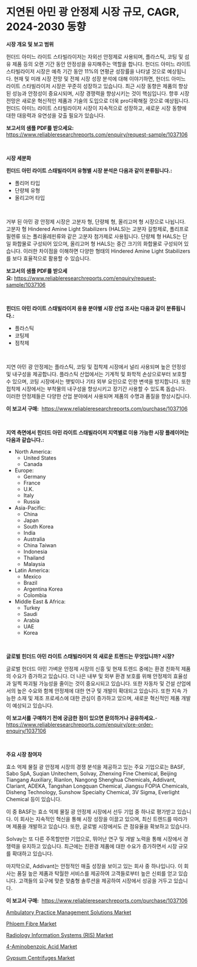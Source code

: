 <p><h1>지연된 아민 광 안정제 시장 규모, CAGR, 2024-2030 동향</h1></p><p><strong>시장 개요 및 보고 범위</strong></p>
<p><p>헌더드 아미느 라이트 스타빌라이저는 자외선 안정제로 사용되며, 플라스틱, 코팅 및 섬유 제품 등의 오랜 기간 동안 안정성을 유지해주는 역할을 합니다. 헌더드 아미느 라이트 스타빌라이저 시장은 예측 기간 동안 11%의 연평균 성장률을 나타낼 것으로 예상됩니다. 현재 및 미래 시장 전망 및 전체 시장 성장 분석에 대해 이야기하면, 헌더드 아미느 라이트 스타빌라이저 시장은 꾸준히 성장하고 있습니다. 최근 시장 동향은 제품의 향상된 성능과 안정성이 중요시되며, 시장 경쟁력을 향상시키는 것이 핵심입니다. 향후 시장 전망은 새로운 혁신적인 제품과 기술의 도입으로 더욱 pro다확해질 것으로 예상됩니다. 헌더드 아미느 라이트 스타빌라이저 시장이 지속적으로 성장하고, 새로운 시장 동향에 대한 대응력과 유연성을 갖출 필요가 있습니다.</p></p>
<p><strong>보고서의 샘플 PDF를 받으세요:</strong> <a href="https://www.reliableresearchreports.com/enquiry/request-sample/1037106">https://www.reliableresearchreports.com/enquiry/request-sample/1037106</a></p>
<p>&nbsp;</p>
<p><strong>시장 세분화</strong></p>
<p><strong>힌더드 아민 라이트 스태빌라이저 유형별 시장 분석은 다음과 같이 분류됩니다.:</strong></p>
<p><ul><li>폴리머 타입</li><li>단량체 유형</li><li>올리고머 타입</li></ul></p>
<p>&nbsp;</p>
<p><p>거부 된 아민 광 안정제 시장은 고분자 형, 단량체 형, 올리고머 형 시장으로 나뉩니다. 고분자 형 Hindered Amine Light Stabilizers (HALS)는 고분자 길항제로, 폴리프로필렌류 또는 폴리올레핀류와 같은 고분자 첨가제로 사용됩니다. 단량체 형 HALS는 단일 화합물로 구성되어 있으며, 올리고머 형 HALS는 중간 크기의 화합물로 구성되어 있습니다. 이러한 차이점을 이해하면 다양한 형태의 Hindered Amine Light Stabilizers를 보다 효율적으로 활용할 수 있습니다.</p></p>
<p><strong>보고서의 샘플 PDF를 받으세요:</strong>&nbsp;<a href="https://www.reliableresearchreports.com/enquiry/request-sample/1037106">https://www.reliableresearchreports.com/enquiry/request-sample/1037106</a></p>
<p>&nbsp;</p>
<p><strong> 힌더드 아민 라이트 스태빌라이저 응용 분야별 시장 산업 조사는 다음과 같이 분류됩니다.:</strong></p>
<p><ul><li>플라스틱</li><li>코팅제</li><li>점착제</li></ul></p>
<p>&nbsp;</p>
<p><p>지연 아민 광 안정제는 플라스틱, 코팅 및 접착제 시장에서 널리 사용되며 높은 안정성 및 내구성을 제공합니다. 플라스틱 산업에서는 기계적 및 화학적 손상으로부터 보호할 수 있으며, 코팅 시장에서는 햇빛이나 기타 외부 요인으로 인한 변색을 방지합니다. 또한 접착제 시장에서는 부착물의 내구성을 향상시키고 장기간 사용할 수 있도록 돕습니다. 이러한 안정제들은 다양한 산업 분야에서 사용되며 제품의 수명과 품질을 향상시킵니다.</p></p>
<p><strong>이 보고서 구매:</strong>&nbsp; <a href="https://www.reliableresearchreports.com/purchase/1037106">https://www.reliableresearchreports.com/purchase/1037106</a></p>
<p>&nbsp;</p>
<p><strong>지역 측면에서 힌더드 아민 라이트 스태빌라이저 지역별로 이용 가능한 시장 플레이어는 다음과 같습니다.:</strong></p>
<p><ul>
    <li>
        North America:
        <ul>
            <li>United States</li>
            <li>Canada</li>
        </ul>
    </li>
    <li>
        Europe:
        <ul>
            <li>Germany</li>
            <li>France</li>
            <li>U.K.</li>
            <li>Italy</li>
            <li>Russia</li>
        </ul>
    </li>
    <li>
        Asia-Pacific:
        <ul>
            <li>China</li>
            <li>Japan</li>
            <li>South Korea</li>
            <li>India</li>
            <li>Australia</li>
            <li>China Taiwan</li>
            <li>Indonesia</li>
            <li>Thailand</li>
            <li>Malaysia</li>
        </ul>
    </li>
    <li>
        Latin America:
        <ul>
            <li>Mexico</li>
            <li>Brazil</li>
            <li>Argentina Korea</li>
            <li>Colombia</li>
        </ul>
    </li>
    <li>
        Middle East & Africa:
        <ul>
            <li>Turkey</li>
            <li>Saudi</li>
            <li>Arabia</li>
            <li>UAE</li>
            <li>Korea</li>
        </ul>
    </li>
    </ul></p>
<p>&nbsp;</p>
<p><strong>글로벌 힌더드 아민 라이트 스태빌라이저 의 새로운 트렌드는 무엇입니까? 시장?</strong></p>
<p><p>글로벌 헌더드 아민 가벼운 안정제 시장의 신흥 및 현재 트렌드 중에는 환경 친화적 제품의 수요가 증가하고 있습니다. 더 나은 내부 및 외부 환경 보호를 위해 안정제의 효율성과 일찍 파괴될 가능성을 줄이는 것이 중요시되고 있습니다. 또한 자동차 및 건설 산업에서의 높은 수요와 함께 안정제에 대한 연구 및 개발이 확대되고 있습니다. 또한 지속 가능한 소재 및 제조 프로세스에 대한 관심이 증가하고 있으며, 새로운 혁신적인 제품 개발이 예상되고 있습니다.</p></p>
<p><strong>이 보고서를 구매하기 전에 궁금한 점이 있으면 문의하거나 공유하세요.</strong>- <a href="https://www.reliableresearchreports.com/enquiry/pre-order-enquiry/1037106">https://www.reliableresearchreports.com/enquiry/pre-order-enquiry/1037106</a></p>
<p>&nbsp;</p>
<p><strong>주요 시장 참여자</strong></p>
<p><p>효소 억제 물질 광 안정제 시장의 경쟁 분석을 제공하고 있는 주요 기업으로는 BASF, Sabo SpA, Suqian Unitechem, Solvay, Zhenxing Fine Chemical, Beijing Tiangang Auxiliary, Rianlon, Nangong Shenghua Chemicals, Addivant, Clariant, ADEKA, Tangshan Longquan Chemical, Jiangsu FOPIA Chemicals, Disheng Technology, Sunshow Specialty Chemical, 3V Sigma, Everlight Chemical 등이 있습니다.</p><p>이 중 BASF는 효소 억제 물질 광 안정제 시장에서 선두 기업 중 하나로 평가받고 있습니다. 이 회사는 지속적인 혁신을 통해 시장 성장을 이끌고 있으며, 최신 트렌드를 따라가며 제품을 개발하고 있습니다. 또한, 글로벌 시장에서도 큰 점유율을 확보하고 있습니다.</p><p>Solvay는 또 다른 주목할만한 기업으로, 뛰어난 연구 및 개발 노력을 통해 시장에서 경쟁력을 유지하고 있습니다. 최근에는 친환경 제품에 대한 수요가 증가하면서 시장 규모를 확대하고 있습니다.</p><p>마지막으로, Addivant는 안정적인 매출 성장을 보이고 있는 회사 중 하나입니다. 이 회사는 품질 높은 제품과 탁월한 서비스를 제공하여 고객들로부터 높은 신뢰를 얻고 있습니다. 고객들의 요구에 맞춘 맞춤형 솔루션을 제공하여 시장에서 성공을 거두고 있습니다.</p></p>
<p><strong>이 보고서 구매:</strong>&nbsp;&nbsp;<a href="https://www.reliableresearchreports.com/purchase/1037106">https://www.reliableresearchreports.com/purchase/1037106</a></p>
<p><p><a href="https://issuu.com/reportprime-2/docs/ambulatory-practice-management-solutions-market-si">Ambulatory Practice Management Solutions Market</a></p><p><a href="https://github.com/sofayahoo2023/Market-Research-Report-List-3/blob/main/phloem-fibre-market.md">Phloem Fibre Market</a></p><p><a href="https://issuu.com/reportprime-2/docs/radiology-information-systems-ris-market-size-2030">Radiology Information Systems (RIS) Market</a></p><p><a href="https://silk-columnist-571.notion.site/4-Aminobenzoic-Acid-Market-Size-Market-Share-and-Global-Market-Analysis-Report-2024-2031-68a9c3fa7e56498c936063389a996e99">4-Aminobenzoic Acid Market</a></p><p><a href="https://view.publitas.com/reportprime-1/gypsum-centrifuges-market-size-and-examines-its-market-scope-with-a-primary-focus-on-growth-opportunities-and-forecasted-trends-spanning-from-2023-to-2030/">Gypsum Centrifuges Market</a></p></p>
